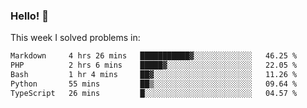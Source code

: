### Hello! 👋

This week I solved problems in:

<!--START_SECTION:waka-->

```txt
Markdown     4 hrs 26 mins   ███████████▓░░░░░░░░░░░░░   46.25 %
PHP          2 hrs 6 mins    █████▓░░░░░░░░░░░░░░░░░░░   22.05 %
Bash         1 hr 4 mins     ██▓░░░░░░░░░░░░░░░░░░░░░░   11.26 %
Python       55 mins         ██▒░░░░░░░░░░░░░░░░░░░░░░   09.64 %
TypeScript   26 mins         █░░░░░░░░░░░░░░░░░░░░░░░░   04.57 %
```

<!--END_SECTION:waka-->
